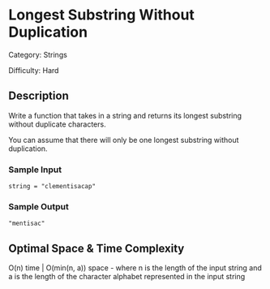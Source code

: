 # Longest Substring Without Duplication

Category: Strings

Difficulty: Hard

## Description

Write a function that takes in a string and returns its longest substring
without duplicate characters.

<p>You can assume that there will only be one longest substring without duplication.</p>

### Sample Input
```
string = "clementisacap"
```

### Sample Output
```
"mentisac"
```

## Optimal Space & Time Complexity

O(n) time | O(min(n, a)) space - where n is the length of the input string and a is the length of the character alphabet represented in the input string
